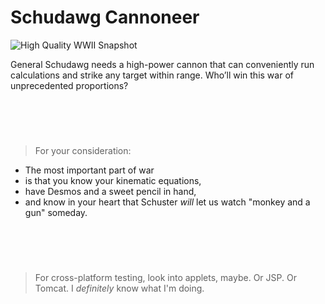 # Schudawg Cannoneer
![High Quality WWII Snapshot](https://user-images.githubusercontent.com/79682953/194183603-ee6ca675-0e9d-4291-9da0-01b0d2187156.jpg)


General Schudawg needs a high-power cannon that can conveniently run calculations and strike any target within range. Who’ll win this war of unprecedented proportions?


<br><br>
#

> For your consideration:
- The most important part of war
- is that you know your kinematic equations,
- have Desmos and a sweet pencil in hand,
- and know in your heart that Schuster _will_ let us watch "monkey and a gun" someday.

<br><br>
#
> For cross-platform testing, look into applets, maybe. Or JSP. Or Tomcat. I _definitely_ know what I'm doing.

